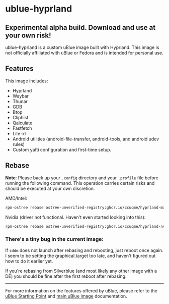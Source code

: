 # ublue-hyprland
##  Experimental alpha build. Download and use at your own risk!
ublue-hyprland is a custom uBlue image built with Hyprland. This image is not officially affiliated with uBlue or Fedora and is intended for personal use.

## Features

This image includes:

  * Hyprland
  * Waybar
  * Thunar
  * GDB
  * Btop
  * Cliphist
  * Qalculate
  * Fastfetch
  * Lite-xl
  * Android utilities (android-file-transfer, android-tools, and android udev rules)
  * Custom yafti configuration and first-time setup.

## Rebase

**Note**: Please back up your `.config` directory and your `.profile` file before running the following command. This operation carries certain risks and should be executed at your own discretion.

AMD/Intel:
```bash
rpm-ostree rebase ostree-unverified-registry:ghcr.io/ccuqme/hyprland-main:latest
```
Nvidia (driver not functional. Haven't even started looking into this):
```bash
rpm-ostree rebase ostree-unverified-registry:ghcr.io/ccuqme/hyprland-nvidia:latest
```

### There's a tiny bug in the current image:

If `sddm` does not launch after rebasing and rebooting, just reboot once again. I seem to be setting the graphical.target too late, and haven't figured out how to do it earlier yet. 

If you're rebasing from Silverblue (and most likely any other image with a DE) you should be fine after the first reboot after rebasing.

---

For more information on the features offered by uBlue, please refer to the [uBlue Starting Point](https://github.com/ublue-os/startingpoint) and [main uBlue image](https://github.com/ublue-os/main) documentation.
